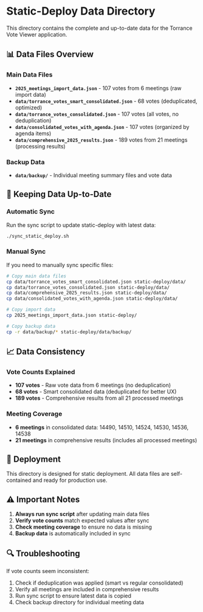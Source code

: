 # Static-Deploy Data Directory

This directory contains the complete and up-to-date data for the Torrance Vote Viewer application.

## 📊 Data Files Overview

### Main Data Files
- **`2025_meetings_import_data.json`** - 107 votes from 6 meetings (raw import data)
- **`data/torrance_votes_smart_consolidated.json`** - 68 votes (deduplicated, optimized)
- **`data/torrance_votes_consolidated.json`** - 107 votes (all votes, no deduplication)
- **`data/consolidated_votes_with_agenda.json`** - 107 votes (organized by agenda items)
- **`data/comprehensive_2025_results.json`** - 189 votes from 21 meetings (processing results)

### Backup Data
- **`data/backup/`** - Individual meeting summary files and vote data

## 🔄 Keeping Data Up-to-Date

### Automatic Sync
Run the sync script to update static-deploy with latest data:
```bash
./sync_static_deploy.sh
```

### Manual Sync
If you need to manually sync specific files:
```bash
# Copy main data files
cp data/torrance_votes_smart_consolidated.json static-deploy/data/
cp data/torrance_votes_consolidated.json static-deploy/data/
cp data/comprehensive_2025_results.json static-deploy/data/
cp data/consolidated_votes_with_agenda.json static-deploy/data/

# Copy import data
cp 2025_meetings_import_data.json static-deploy/

# Copy backup data
cp -r data/backup/* static-deploy/data/backup/
```

## 📈 Data Consistency

### Vote Counts Explained
- **107 votes** - Raw vote data from 6 meetings (no deduplication)
- **68 votes** - Smart consolidated data (deduplicated for better UX)
- **189 votes** - Comprehensive results from all 21 processed meetings

### Meeting Coverage
- **6 meetings** in consolidated data: 14490, 14510, 14524, 14530, 14536, 14538
- **21 meetings** in comprehensive results (includes all processed meetings)

## 🚀 Deployment

This directory is designed for static deployment. All data files are self-contained and ready for production use.

## ⚠️ Important Notes

1. **Always run sync script** after updating main data files
2. **Verify vote counts** match expected values after sync
3. **Check meeting coverage** to ensure no data is missing
4. **Backup data** is automatically included in sync

## 🔍 Troubleshooting

If vote counts seem inconsistent:
1. Check if deduplication was applied (smart vs regular consolidated)
2. Verify all meetings are included in comprehensive results
3. Run sync script to ensure latest data is copied
4. Check backup directory for individual meeting data
